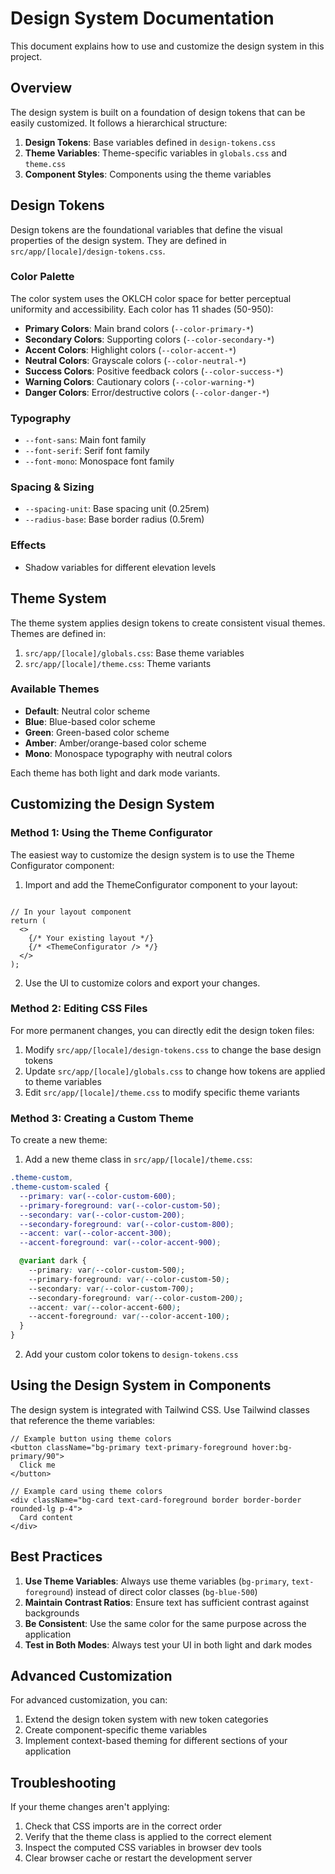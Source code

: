 # Design System Documentation

This document explains how to use and customize the design system in this project.

## Overview

The design system is built on a foundation of design tokens that can be easily customized. It follows a hierarchical structure:

1. **Design Tokens**: Base variables defined in `design-tokens.css`
2. **Theme Variables**: Theme-specific variables in `globals.css` and `theme.css`
3. **Component Styles**: Components using the theme variables

## Design Tokens

Design tokens are the foundational variables that define the visual properties of the design system. They are defined in `src/app/[locale]/design-tokens.css`.

### Color Palette

The color system uses the OKLCH color space for better perceptual uniformity and accessibility. Each color has 11 shades (50-950):

- **Primary Colors**: Main brand colors (`--color-primary-*`)
- **Secondary Colors**: Supporting colors (`--color-secondary-*`)
- **Accent Colors**: Highlight colors (`--color-accent-*`)
- **Neutral Colors**: Grayscale colors (`--color-neutral-*`)
- **Success Colors**: Positive feedback colors (`--color-success-*`)
- **Warning Colors**: Cautionary colors (`--color-warning-*`)
- **Danger Colors**: Error/destructive colors (`--color-danger-*`)

### Typography

- `--font-sans`: Main font family
- `--font-serif`: Serif font family
- `--font-mono`: Monospace font family

### Spacing & Sizing

- `--spacing-unit`: Base spacing unit (0.25rem)
- `--radius-base`: Base border radius (0.5rem)

### Effects

- Shadow variables for different elevation levels

## Theme System

The theme system applies design tokens to create consistent visual themes. Themes are defined in:

1. `src/app/[locale]/globals.css`: Base theme variables
2. `src/app/[locale]/theme.css`: Theme variants

### Available Themes

- **Default**: Neutral color scheme
- **Blue**: Blue-based color scheme
- **Green**: Green-based color scheme
- **Amber**: Amber/orange-based color scheme
- **Mono**: Monospace typography with neutral colors

Each theme has both light and dark mode variants.

## Customizing the Design System

### Method 1: Using the Theme Configurator

The easiest way to customize the design system is to use the Theme Configurator component:

1. Import and add the ThemeConfigurator component to your layout:

```tsx

// In your layout component
return (
  <>
    {/* Your existing layout */}
    {/* <ThemeConfigurator /> */}
  </>
);
```

2. Use the UI to customize colors and export your changes.

### Method 2: Editing CSS Files

For more permanent changes, you can directly edit the design token files:

1. Modify `src/app/[locale]/design-tokens.css` to change the base design tokens
2. Update `src/app/[locale]/globals.css` to change how tokens are applied to theme variables
3. Edit `src/app/[locale]/theme.css` to modify specific theme variants

### Method 3: Creating a Custom Theme

To create a new theme:

1. Add a new theme class in `src/app/[locale]/theme.css`:

```css
.theme-custom,
.theme-custom-scaled {
  --primary: var(--color-custom-600);
  --primary-foreground: var(--color-custom-50);
  --secondary: var(--color-custom-200);
  --secondary-foreground: var(--color-custom-800);
  --accent: var(--color-accent-300);
  --accent-foreground: var(--color-accent-900);

  @variant dark {
    --primary: var(--color-custom-500);
    --primary-foreground: var(--color-custom-50);
    --secondary: var(--color-custom-700);
    --secondary-foreground: var(--color-custom-200);
    --accent: var(--color-accent-600);
    --accent-foreground: var(--color-accent-100);
  }
}
```

2. Add your custom color tokens to `design-tokens.css`

## Using the Design System in Components

The design system is integrated with Tailwind CSS. Use Tailwind classes that reference the theme variables:

```tsx
// Example button using theme colors
<button className="bg-primary text-primary-foreground hover:bg-primary/90">
  Click me
</button>

// Example card using theme colors
<div className="bg-card text-card-foreground border border-border rounded-lg p-4">
  Card content
</div>
```

## Best Practices

1. **Use Theme Variables**: Always use theme variables (`bg-primary`, `text-foreground`) instead of direct color classes (`bg-blue-500`)
2. **Maintain Contrast Ratios**: Ensure text has sufficient contrast against backgrounds
3. **Be Consistent**: Use the same color for the same purpose across the application
4. **Test in Both Modes**: Always test your UI in both light and dark modes

## Advanced Customization

For advanced customization, you can:

1. Extend the design token system with new token categories
2. Create component-specific theme variables
3. Implement context-based theming for different sections of your application

## Troubleshooting

If your theme changes aren't applying:

1. Check that CSS imports are in the correct order
2. Verify that the theme class is applied to the correct element
3. Inspect the computed CSS variables in browser dev tools
4. Clear browser cache or restart the development server
